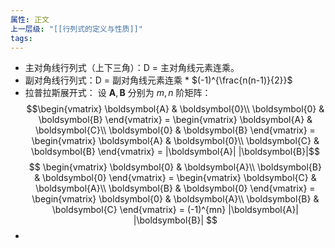 ```yaml
---
属性: 正文
上一层级: "[[行列式的定义与性质]]"
tags:
---
```


- 主对角线行列式（上下三角）：D = 主对角线元素连乘。
- 副对角线行列式：D = 副对角线元素连乘 * $(-1)^{\frac{n(n-1)}{2}}$
- 拉普拉斯展开式：  设 $\boldsymbol{A}, \boldsymbol{B}$ 分别为 $m,n$ 阶矩阵：$$\begin{vmatrix}
 \boldsymbol{A} & \boldsymbol{0}\\
 \boldsymbol{0} & \boldsymbol{B}
\end{vmatrix} = \begin{vmatrix}
 \boldsymbol{A} & \boldsymbol{C}\\
 \boldsymbol{0} & \boldsymbol{B}
\end{vmatrix} = \begin{vmatrix}
 \boldsymbol{A} & \boldsymbol{0}\\
 \boldsymbol{C} & \boldsymbol{B}
\end{vmatrix} = |\boldsymbol{A}| |\boldsymbol{B}|$$
$$
\begin{vmatrix}
 \boldsymbol{0} & \boldsymbol{A}\\
 \boldsymbol{B} & \boldsymbol{0}
\end{vmatrix} = \begin{vmatrix}
 \boldsymbol{C} & \boldsymbol{A}\\
 \boldsymbol{B} & \boldsymbol{0}
\end{vmatrix} = \begin{vmatrix}
 \boldsymbol{0} & \boldsymbol{A}\\
 \boldsymbol{B} & \boldsymbol{C}
\end{vmatrix} = (-1)^{mn} |\boldsymbol{A}| |\boldsymbol{B}|
$$
- 